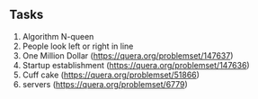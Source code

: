 ## Tasks

1. Algorithm N-queen
2. People look left or right in line    
3. One Million Dollar (https://quera.org/problemset/147637)   
4. Startup establishment (https://quera.org/problemset/147636)
5. Cuff cake (https://quera.org/problemset/51866)
6. servers (https://quera.org/problemset/6779)
